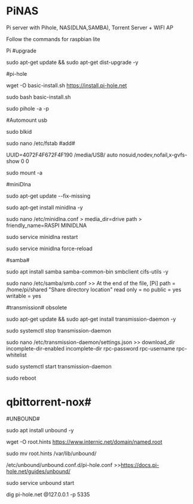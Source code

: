 # PiNAS
Pi server with Pihole, NAS(DLNA,SAMBA), Torrent Server + WIFI AP


Follow the commands for raspbian lite

Pi
#upgrade

sudo apt-get update && sudo apt-get dist-upgrade -y

#pi-hole

wget -O basic-install.sh https://install.pi-hole.net

sudo bash basic-install.sh

sudo pihole -a -p

#Automount usb

sudo blkid

sudo nano /etc/fstab
#add#

UUID=4072F4F672F4F190  /media/USB/  auto nosuid,nodev,nofail,x-gvfs-show 0 0

sudo mount -a

#miniDlna

sudo apt-get update --fix-missing

sudo apt-get install minidlna -y

sudo nano /etc/minidlna.conf                              > media_dir=drive path
							  > friendly_name=RASPI MINIDLNA
							  
sudo service minidlna restart

sudo service minidlna force-reload

#samba#

sudo apt install samba samba-common-bin smbclient cifs-utils -y

sudo nano /etc/samba/smb.conf >> At the end of the file,
									[Pi]
										path = /home/pi/shared  "Share directory location" 
										read only = no
										public = yes
										writable = yes
										
								
#transmission# obsolete

sudo apt-get update && sudo apt-get install transmission-daemon -y

sudo systemctl stop transmission-daemon

sudo nano /etc/transmission-daemon/settings.json >> 
                                                    download_dir
                                                    incomplete-dir-enabled
                                                    incomplete-dir
                                                    rpc-password
                                                    rpc-username
                                                    rpc-whitelist
                                                    
                                                    
                                                    
sudo systemctl start transmission-daemon

sudo reboot
# qbittorrent-nox#

[
](https://github.com/TeraflopsBH/qbt-update-sh)
#UNBOUND# 

sudo apt install unbound -y

wget -O root.hints https://www.internic.net/domain/named.root

sudo mv root.hints /var/lib/unbound/
  
/etc/unbound/unbound.conf.d/pi-hole.conf      >>https://docs.pi-hole.net/guides/unbound/


sudo service unbound start


dig pi-hole.net @127.0.0.1 -p 5335



